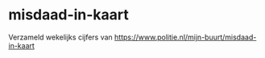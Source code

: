 # misdaad-in-kaart
Verzameld wekelijks cijfers van https://www.politie.nl/mijn-buurt/misdaad-in-kaart
